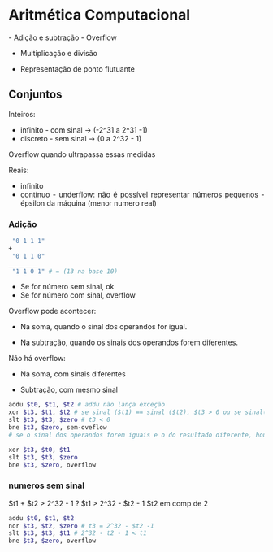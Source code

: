 # Aritmética Computacional

<div style="text-align:justify">
- Adição e subtração - Overflow

- Multiplicação e divisão

- Representação de ponto flutuante

## Conjuntos

Inteiros:
- infinito - com sinal -> (-2^31 a 2^31 -1)
- discreto - sem sinal -> (0 a 2^32 - 1)

Overflow quando ultrapassa essas medidas

Reais:
- infinito
- contínuo - underflow: não é possível representar números pequenos - épsilon da máquina (menor numero real)

### Adição

```Bash
 "0 1 1 1"
+
 "0 1 1 0"
________
 "1 1 0 1" # = (13 na base 10)
```

- Se for número sem sinal, ok
- Se for número com sinal, overflow

Overflow pode acontecer:

- Na soma, quando o sinal dos operandos for igual.

- Na subtração, quando os sinais dos operandos forem diferentes.

Não há overflow:

- Na soma, com sinais diferentes

- Subtração, com mesmo sinal



```Bash
addu $t0, $t1, $t2 # addu não lança exceção
xor $t3, $t1, $t2 # se sinal ($t1) == sinal ($t2), $t3 > 0 ou se sinal(t1) != sinal(t2) t3 < 0
slt $t3, $t3, $zero # t3 < 0
bne $t3, $zero, sem-oveflow
# se o sinal dos operandos forem iguais e o do resultado diferente, houve overflow

xor $t3, $t0, $t1
slt $t3, $t3, $zero
bne $t3, $zero, overflow
```

### numeros sem sinal

$t1 + $t2 > 2^32 - 1 ?
$t1 > 2^32 - $t2 - 1 $t2 em comp de 2


```Bash
addu $t0, $t1, $t2
nor $t3, $t2, $zero # t3 = 2^32 - $t2 -1
slt $t3, $t3, $t1 # 2^32 - t2 - 1 < t1
bne $t3, $zero, overflow
```
</div>